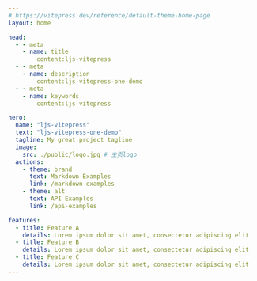 ```yaml
---
# https://vitepress.dev/reference/default-theme-home-page
layout: home

head:
  - - meta
    - name: title
        content:ljs-vitepress
  - - meta
    - name: description
        content:ljs-vitepress-one-demo
  - - meta
    - name: keywords
        content:ljs-vitepress

hero:
  name: "ljs-vitepress"
  text: "ljs-vitepress-one-demo"
  tagline: My great project tagline
  image: 
    src: ./public/logo.jpg # 主页logo
  actions:
    - theme: brand
      text: Markdown Examples
      link: /markdown-examples
    - theme: alt
      text: API Examples
      link: /api-examples

features:
  - title: Feature A
    details: Lorem ipsum dolor sit amet, consectetur adipiscing elit
  - title: Feature B
    details: Lorem ipsum dolor sit amet, consectetur adipiscing elit
  - title: Feature C
    details: Lorem ipsum dolor sit amet, consectetur adipiscing elit
---
```


